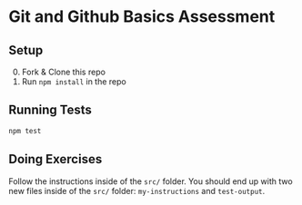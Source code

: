 # Git and Github Basics Assessment

## Setup

0. Fork & Clone this repo
0. Run `npm install` in the repo

## Running Tests

```sh
npm test
```

## Doing Exercises

Follow the instructions inside of the `src/` folder. You should end up with two new files inside of the `src/` folder: `my-instructions` and `test-output`.
